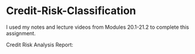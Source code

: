 # Credit-Risk-Classification

I used my notes and lecture videos from Modules 20.1-21.2 to complete this assignment. 


Credit Risk Analysis Report:


